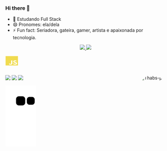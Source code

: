 ### Hi there 👋

- 🌱 Estudando Full Stack 
- 😄 Pronomes: ela/dela
- ⚡ Fun fact: Seriadora, gateira, gamer, artista e apaixonada por tecnologia.

<div align="center">
  <a href="https://www.linkedin.com/in/thabata-gomes-90212b176/">
  <img height="155em" src="https://github-readme-stats.vercel.app/api?username=thabatagcampos&show_icons=true&theme=radical&include_all_commits=true&count_private=true"/>
  <img height="155em" src="https://github-readme-stats.vercel.app/api/top-langs/?username=thabatagcampos&layout=compact&langs_count=7&theme=radical"/>
</div>
 
<div style="display: inline_block"><br>  
<img align="center" alt="Js" height="30" width="40" src="https://raw.githubusercontent.com/devicons/devicon/master/icons/javascript/javascript-plain.svg">
</div>
  
 ##
 
<div> 
<img align="right" alt="Thabs-pic" height="150" style="border-radius:50px;" src="https://cdn.discordapp.com/attachments/894705585289826415/961069715348947015/gifgithub.gif"/>
</div>
  
 <a href="https://discord.gg/thabs#6917" target="_blank"><img src="https://img.shields.io/badge/Discord-7289DA?style=for-the-badge&logo=discord&logoColor=white" target="_blank"></a> 
  <a href = "mailto:thabatagcampos@gmail.com"><img src="https://img.shields.io/badge/Gmail-D14836?style=for-the-badge&logo=gmail&logoColor=white" target="_blank"></a>
  <a href="https://www.linkedin.com/in/thabata-gomes-90212b176/" target="_blank"><img src="https://img.shields.io/badge/-LinkedIn-%230077B5?style=for-the-badge&logo=linkedin&logoColor=white" target="_blank"></a> 
 
  ![Snake animation](https://github.com/rafaballerini/rafaballerini/blob/output/github-contribution-grid-snake.svg)
 
</div>
